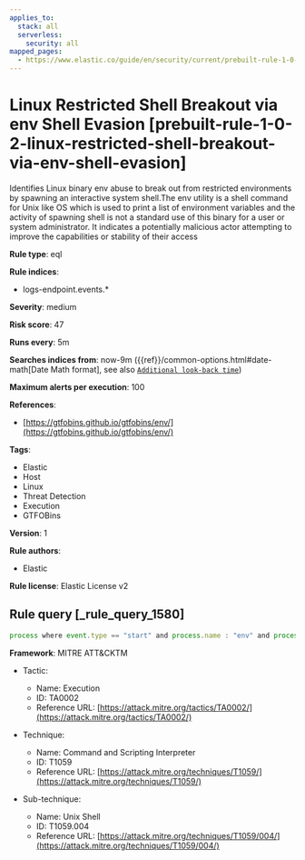 ```yaml
---
applies_to:
  stack: all
  serverless:
    security: all
mapped_pages:
  - https://www.elastic.co/guide/en/security/current/prebuilt-rule-1-0-2-linux-restricted-shell-breakout-via-env-shell-evasion.html
---
```


# Linux Restricted Shell Breakout via env Shell Evasion [prebuilt-rule-1-0-2-linux-restricted-shell-breakout-via-env-shell-evasion]

Identifies Linux binary env abuse to break out from restricted environments by spawning an interactive system shell.The env utility is a shell command for Unix like OS which is used to print a list of environment variables and the activity of spawning shell is not a standard use of this binary for a user or system administrator. It indicates a potentially malicious actor attempting to improve the capabilities or stability of their access

**Rule type**: eql

**Rule indices**:

* logs-endpoint.events.*

**Severity**: medium

**Risk score**: 47

**Runs every**: 5m

**Searches indices from**: now-9m ({{ref}}/common-options.html#date-math[Date Math format], see also [`Additional look-back time`](docs-content://solutions/security/detect-and-alert/create-detection-rule.md#rule-schedule))

**Maximum alerts per execution**: 100

**References**:

* [https://gtfobins.github.io/gtfobins/env/](https://gtfobins.github.io/gtfobins/env/)

**Tags**:

* Elastic
* Host
* Linux
* Threat Detection
* Execution
* GTFOBins

**Version**: 1

**Rule authors**:

* Elastic

**Rule license**: Elastic License v2

## Rule query [_rule_query_1580]

```js
process where event.type == "start" and process.name : "env" and process.args_count == 2 and process.args : ("/bin/sh", "/bin/bash", "sh", "bash")
```

**Framework**: MITRE ATT&CKTM

* Tactic:

    * Name: Execution
    * ID: TA0002
    * Reference URL: [https://attack.mitre.org/tactics/TA0002/](https://attack.mitre.org/tactics/TA0002/)

* Technique:

    * Name: Command and Scripting Interpreter
    * ID: T1059
    * Reference URL: [https://attack.mitre.org/techniques/T1059/](https://attack.mitre.org/techniques/T1059/)

* Sub-technique:

    * Name: Unix Shell
    * ID: T1059.004
    * Reference URL: [https://attack.mitre.org/techniques/T1059/004/](https://attack.mitre.org/techniques/T1059/004/)



